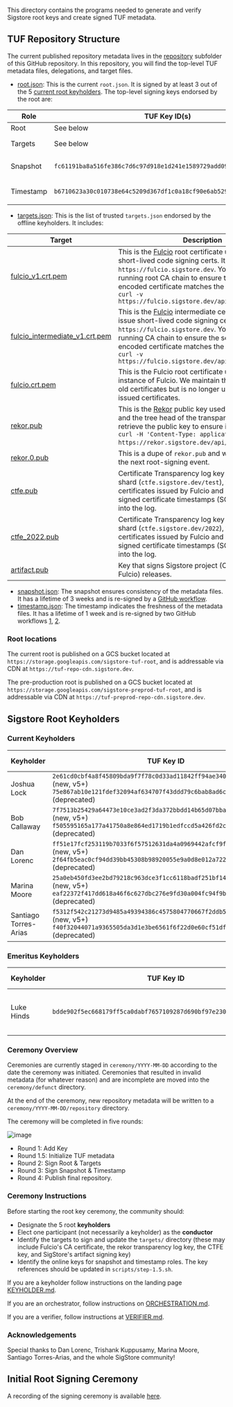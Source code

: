 This directory contains the programs needed to generate and verify Sigstore root keys and create signed TUF metadata. 

## TUF Repository Structure

The current published repository metadata lives in the [repository](/repository/repository) subfolder of this GitHub repository. In this repository, you will find the top-level TUF metadata files, delegations, and target files. 

* [root.json](repository/repository/root.json): This is the current `root.json`. It is signed by at least 3 out of the 5 [current root keyholders](https://github.com/sigstore/root-signing#current-keyholders). The top-level signing keys endorsed by the root are:

| Role        | TUF Key ID(s) |  Description | 
| ----- | ------| --------- |  
| Root    | See below | The [offline keyholders](https://github.com/sigstore/root-signing#current-keyholders).      |
| Targets    | See below | The [offline keyholders](https://github.com/sigstore/root-signing#current-keyholders), the same as the root keyholders to minimize the number of offline keysets.       |
| Snapshot  | `fc61191ba8a516fe386c7d6c97d918e1d241e1589729add09b122725b8c32451` | A GCP KMS [snapshotting key](https://github.com/sigstore/root-signing/blob/57ac5cd83b90ff97af78db846eea2525eb0eee81/repository/repository/root.json#L87-L97) located at `projects/sigstore-root-signing/locations/global/keyRings/root/cryptoKeys/snapshot`       |
| Timestamp  | `b6710623a30c010738e64c5209d367df1c0a18cf90e6ab5292fb01680f83453d`| A GCP KMS   [timestamping key](https://github.com/sigstore/root-signing/blob/57ac5cd83b90ff97af78db846eea2525eb0eee81/repository/repository/root.json#L32-L42) located at `projects/sigstore-root-signing/locations/global/keyRings/root/cryptoKeys/timestamp`      |

* [targets.json](repository/repository/targets.json): This is the list of trusted `targets.json` endorsed by the offline keyholders. It includes:

| Target        |  Description | 
| ----- |--------- |  
| [fulcio_v1.crt.pem](targets/fulcio_v1.crt.pem)   |  This is the [Fulcio](https://github.com/sigstore/fulcio) root certificate used to issue short-lived code signing certs. It is hosted at `https://fulcio.sigstore.dev`. You can `curl` the running root CA chain to ensure the first PEM-encoded certificate matches the TUF root using `curl -v https://fulcio.sigstore.dev/api/v1/rootCert` | 
| [fulcio_intermediate_v1.crt.pem](targets/fulcio__intermediate_v1.crt.pem)   |  This is the [Fulcio](https://github.com/sigstore/fulcio) intermediate certificate used to issue short-lived code signing certs. It is hosted at `https://fulcio.sigstore.dev`. You can `curl` the running CA chain to ensure the second PEM-encoded certificate matches the TUF root using `curl -v https://fulcio.sigstore.dev/api/v1/rootCert` | 
| [fulcio.crt.pem](targets/fulcio.crt.pem)        |  This is the Fulcio root certificate used with an older instance of Fulcio. We maintain this target to verify old certificates but is no longer used to sign newly issued certificates. | 
| [rekor.pub](targets/rekor.pub)        |  This is the [Rekor](https://github.com/sigstore/rekor) public key used to sign entries and the tree head of the transparency log. You can retrieve the public key to ensure it matches with `curl -H 'Content-Type: application/x-pem-file' https://rekor.sigstore.dev/api/v1/log/publicKey`. | 
| [rekor.0.pub](targets/rekor.0.pub)        |  This is a dupe of `rekor.pub` and will be removed in the next root-signing event. | 
| [ctfe.pub](targets/ctfe.pub)        |  Certificate Transparency log key for the first log shard (`ctfe.sigstore.dev/test`), that is used for certificates issued by Fulcio and used to verify signed certificate timestamps (SCTs) for inclusion into the log. | 
| [ctfe_2022.pub](targets/ctfe_2022.pub)        |  Certificate Transparency log key for the 2022 log shard (`ctfe.sigstore.dev/2022`), that is used for certificates issued by Fulcio and used to verify signed certificate timestamps (SCTs) for inclusion into the log. | 
| [artifact.pub](targets/artifact.pub) | Key that signs Sigstore project (Cosign, Rekor, Fulcio) releases. |

* [snapshot.json](repository/repository/snapshot.json): The snapshot ensures consistency of the metadata files. It has a lifetime of 3 weeks and is re-signed by a [GitHub workflow](https://github.com/sigstore/root-signing/blob/main/.github/workflows/stable-snapshot-timestamp.yml).
* [timestamp.json](repository/repository/timestamp.json): The timestamp indicates the freshness of the metadata files. It has a lifetime of 1 week and is re-signed by two GitHub workflows [1](https://github.com/sigstore/root-signing/blob/main/.github/workflows/stable-snapshot-timestamp.yml),
[2](https://github.com/sigstore/root-signing/blob/main/.github/workflows/stable-timestamp.yml).


### Root locations

The current root is published on a GCS bucket located at `https://storage.googleapis.com/sigstore-tuf-root`, and is addressable via CDN at `https://tuf-repo-cdn.sigstore.dev`.

The pre-production root is published on a GCS bucket located at `https://storage.googleapis.com/sigstore-preprod-tuf-root`, and is addressable via CDN at `https://tuf-preprod-repo-cdn.sigstore.dev`.


## Sigstore Root Keyholders 

### Current Keyholders

| Keyholder        |  TUF Key ID |  Yubikey Material| Term | 
| ----- |--------- |  --- | ---- |
| Joshua Lock       |  `2e61cd0cbf4a8f45809bda9f7f78c0d33ad11842ff94ae340873e2664dc843de` (new, v5+) `75e867ab10e121fdef32094af634707f43ddd79c6bab8ad6c5ab9f03f4ea8c90` (deprecated) | [18158855](https://github.com/sigstore/root-signing/tree/main/ceremony/2022-07-12/keys/18158855)  | July 2022 -  |
| Bob Callaway        |  `7f7513b25429a64473e10ce3ad2f3da372bbdd14b65d07bbaf547e7c8bbbe62b` (new, v5+) `f505595165a177a41750a8e864ed1719b1edfccd5a426fd2c0ffda33ce7ff209` (deprecated) | [15938791](https://github.com/sigstore/root-signing/tree/main/ceremony/2021-06-18/keys/15938791)  | June 2021 -  |
| Dan Lorenc        |  `ff51e17fcf253119b7033f6f57512631da4a0969442afcf9fc8b141c7f2be99c` (new, v5+) `2f64fb5eac0cf94dd39bb45308b98920055e9a0d8e012a7220787834c60aef97` (deprecated) | [13078778](https://github.com/sigstore/root-signing/tree/main/ceremony/2021-06-18/keys/13078778)  | June 2021 -  |
| Marina Moore        |  `25a0eb450fd3ee2bd79218c963dce3f1cc6118badf251bf149f0bd07d5cabe99` (new, v5+) `eaf22372f417dd618a46f6c627dbc276e9fd30a004fc94f9be946e73f8bd090b` (deprecated) | [14470876](https://github.com/sigstore/root-signing/tree/main/ceremony/2021-06-18/keys/14470876)  | June 2021 -  |
| Santiago Torres-Arias        | `f5312f542c21273d9485a49394386c4575804770667f2ddb59b3bf0669fddd2f` (new, v5+) `f40f32044071a9365505da3d1e3be6561f6f22d0e60cf51df783999f6c3429cb` (deprecated) | [15938765](https://github.com/sigstore/root-signing/tree/main/ceremony/2021-06-18/keys/15938765) | June 2021 -  |

### Emeritus Keyholders
| Keyholder        |  TUF Key ID |  Yubikey Material| Term | 
| ----- |--------- |  --- | ---- |
| Luke Hinds        |  `bdde902f5ec668179ff5ca0dabf7657109287d690bf97e230c21d65f99155c62` | [14454335](https://github.com/sigstore/root-signing/tree/main/ceremony/2021-06-18/keys/14454335)  | June 2021 - July 2022 | 


### Ceremony Overview

Ceremonies are currently staged in `ceremony/YYYY-MM-DD` according to the date the ceremony was initiated. Ceremonies that resulted in invalid metadata (for whatever reason) and are incomplete are moved into the `ceremony/defunct` directory.

At the end of the ceremony, new repository metadata will be written to a `ceremony/YYYY-MM-DD/repository` directory.

The ceremony will be completed in five rounds:

![image](https://user-images.githubusercontent.com/5194569/122459506-ffd65e80-cf7e-11eb-8915-e10ac6b50594.png)

* Round 1: Add Key
* Round 1.5: Initialize TUF metadata 
* Round 2: Sign Root & Targets
* Round 3: Sign Snapshot & Timestamp
* Round 4: Publish final repository.

### Ceremony Instructions
Before starting the root key ceremony, the community should:
* Designate the 5 root **keyholders**
* Elect one participant (not necessarily a keyholder) as the **conductor**
* Identify the targets to sign and update the `targets/` directory (these may include Fulcio's CA certificate, the rekor transparency log key, the CTFE key, and SigStore's artifact signing key)
* Identify the online keys for snapshot and timestamp roles. The key references should be updated in `scripts/step-1.5.sh`.

If you are a keyholder follow instructions on the landing page [KEYHOLDER.md](playbooks/keyholders/OVERVIEW.md).

If you are an orchestrator, follow instructions on [ORCHESTRATION.md](playbooks/ORCHESTRATION.md).

If you are a verifier, follow instructions at [VERIFIER.md](VERIFIER.md).

### Acknowledgements
Special thanks to Dan Lorenc, Trishank Kuppusamy, Marina Moore, Santiago Torres-Arias, and the whole SigStore community! 

## Initial Root Signing Ceremony

A recording of the signing ceremony is available [here](https://www.youtube.com/watch?v=GEuFsc8Zm9U).


